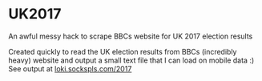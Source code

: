 # UK2017
An awful messy hack to scrape BBCs website for UK 2017 election results

Created quickly to read the UK election results from BBCs (incredibly heavy) website and output a small text file that I can load on mobile data :)  
See output at [loki.sockspls.com/2017](https://loki.sockspls.com/2017)
